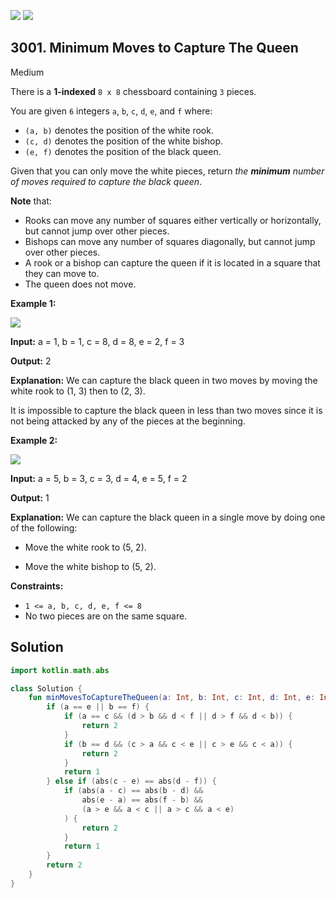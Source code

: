 [![](https://img.shields.io/github/stars/javadev/LeetCode-in-Kotlin?label=Stars&style=flat-square)](https://github.com/javadev/LeetCode-in-Kotlin)
[![](https://img.shields.io/github/forks/javadev/LeetCode-in-Kotlin?label=Fork%20me%20on%20GitHub%20&style=flat-square)](https://github.com/javadev/LeetCode-in-Kotlin/fork)

## 3001\. Minimum Moves to Capture The Queen

Medium

There is a **1-indexed** `8 x 8` chessboard containing `3` pieces.

You are given `6` integers `a`, `b`, `c`, `d`, `e`, and `f` where:

*   `(a, b)` denotes the position of the white rook.
*   `(c, d)` denotes the position of the white bishop.
*   `(e, f)` denotes the position of the black queen.

Given that you can only move the white pieces, return _the **minimum** number of moves required to capture the black queen_.

**Note** that:

*   Rooks can move any number of squares either vertically or horizontally, but cannot jump over other pieces.
*   Bishops can move any number of squares diagonally, but cannot jump over other pieces.
*   A rook or a bishop can capture the queen if it is located in a square that they can move to.
*   The queen does not move.

**Example 1:**

![](https://assets.leetcode.com/uploads/2023/12/21/ex1.png)

**Input:** a = 1, b = 1, c = 8, d = 8, e = 2, f = 3

**Output:** 2

**Explanation:** We can capture the black queen in two moves by moving the white rook to (1, 3) then to (2, 3).

It is impossible to capture the black queen in less than two moves since it is not being attacked by any of the pieces at the beginning. 

**Example 2:**

![](https://assets.leetcode.com/uploads/2023/12/21/ex2.png)

**Input:** a = 5, b = 3, c = 3, d = 4, e = 5, f = 2

**Output:** 1

**Explanation:** We can capture the black queen in a single move by doing one of the following:

- Move the white rook to (5, 2).

- Move the white bishop to (5, 2). 

**Constraints:**

*   `1 <= a, b, c, d, e, f <= 8`
*   No two pieces are on the same square.

## Solution

```kotlin
import kotlin.math.abs

class Solution {
    fun minMovesToCaptureTheQueen(a: Int, b: Int, c: Int, d: Int, e: Int, f: Int): Int {
        if (a == e || b == f) {
            if (a == c && (d > b && d < f || d > f && d < b)) {
                return 2
            }
            if (b == d && (c > a && c < e || c > e && c < a)) {
                return 2
            }
            return 1
        } else if (abs(c - e) == abs(d - f)) {
            if (abs(a - c) == abs(b - d) &&
                abs(e - a) == abs(f - b) &&
                (a > e && a < c || a > c && a < e)
            ) {
                return 2
            }
            return 1
        }
        return 2
    }
}
```